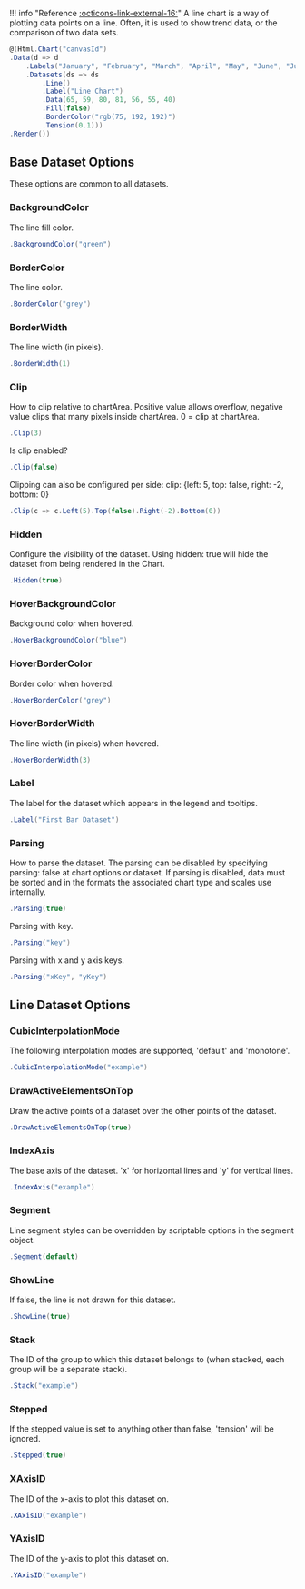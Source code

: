 !!! info "Reference [:octicons-link-external-16:](https://www.chartjs.org/docs/latest/charts/line.html)"
	A line chart is a way of plotting data points on a line. Often, it is used to show trend data, or the comparison of two data sets.

```csharp hl_lines="5" linenums="1"
@(Html.Chart("canvasId")
.Data(d => d
    .Labels("January", "February", "March", "April", "May", "June", "July")
    .Datasets(ds => ds
        .Line()
        .Label("Line Chart")
        .Data(65, 59, 80, 81, 56, 55, 40)
        .Fill(false)
        .BorderColor("rgb(75, 192, 192)")
        .Tension(0.1)))
.Render())
```

## Base Dataset Options
These options are common to all datasets.

### BackgroundColor
The line fill color.
```csharp
.BackgroundColor("green")
```

### BorderColor
The line color.
```csharp
.BorderColor("grey")
```

### BorderWidth
The line width (in pixels).
```csharp
.BorderWidth(1)
```

### Clip
How to clip relative to chartArea. Positive value allows overflow, negative value clips that many pixels inside chartArea.
0 = clip at chartArea.
```csharp
.Clip(3)
```
Is clip enabled?
```csharp
.Clip(false)
```
Clipping can also be configured per side: clip: {left: 5, top: false, right: -2, bottom: 0}
```csharp
.Clip(c => c.Left(5).Top(false).Right(-2).Bottom(0))
```

### Hidden
Configure the visibility of the dataset. Using hidden: true will hide the dataset from being rendered in the Chart.
```csharp
.Hidden(true)
```

### HoverBackgroundColor
Background color when hovered.
```csharp
.HoverBackgroundColor("blue")
```

### HoverBorderColor
Border color when hovered.
```csharp
.HoverBorderColor("grey")
```

### HoverBorderWidth
The line width (in pixels) when hovered.
```csharp
.HoverBorderWidth(3)
```

### Label
The label for the dataset which appears in the legend and tooltips.
```csharp
.Label("First Bar Dataset")
```

### Parsing
How to parse the dataset. The parsing can be disabled by specifying parsing: false at chart options or dataset. 
If parsing is disabled, data must be sorted and in the formats the associated chart type and scales use internally.
```csharp
.Parsing(true)
```
Parsing with key.
```csharp
.Parsing("key")
```
Parsing with x and y axis keys.
```csharp
.Parsing("xKey", "yKey")
```

## Line Dataset Options

### CubicInterpolationMode
The following interpolation modes are supported, 'default' and 'monotone'.
```csharp
.CubicInterpolationMode("example")
```

### DrawActiveElementsOnTop
Draw the active points of a dataset over the other points of the dataset.
```csharp
.DrawActiveElementsOnTop(true)
```

### IndexAxis
The base axis of the dataset. 'x' for horizontal lines and 'y' for vertical lines.
```csharp
.IndexAxis("example")
```

### Segment
Line segment styles can be overridden by scriptable options in the segment object.
```csharp
.Segment(default)
```

### ShowLine
If false, the line is not drawn for this dataset.
```csharp
.ShowLine(true)
```

### Stack
The ID of the group to which this dataset belongs to (when stacked, each group will be a separate stack).
```csharp
.Stack("example")
```

### Stepped
If the stepped value is set to anything other than false, 'tension' will be ignored.
```csharp
.Stepped(true)
```

### XAxisID
The ID of the x-axis to plot this dataset on.
```csharp
.XAxisID("example")
```

### YAxisID
The ID of the y-axis to plot this dataset on.
```csharp
.YAxisID("example")
```

